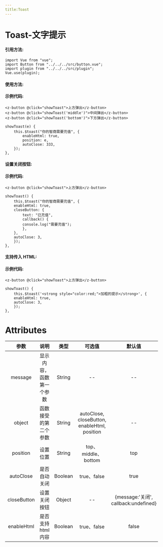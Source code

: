 ```yaml
---
title:Toast
---
```


# Toast-文字提示

#### 引用方法:

```
import Vue from "vue";
import Button from "../../../src/button.vue";
import plugin from "../../../src/plugin";
Vue.use(plugin);
```

#### 使用方法:

<ClientOnly>
<toast-demo></toast-demo>
</ClientOnly>

#### 示例代码:

```
<z-button @click="showToast">上方弹出</z-button>
<z-button @click="showToast('middle')">中间弹出</z-button>
<z-button @click="showToast('bottom')">下方弹出</z-button>

showToast(e) {
    this.$toast("你的智商需要充值", {
        enableHtml: true,
        position: e,
        autoClose: 333,
    });
},
```

#### 设置关闭按钮:

<ClientOnly>
<toast-demo2></toast-demo2>
</ClientOnly>

#### 示例代码:

```
<z-button @click="showToast">上方弹出</z-button>

showToast() {
    this.$toast("你的智商需要充值", {
    enableHtml: true,
    closeButton: {
        text: "已充值",
        callback() {
        console.log("需要充值");
        },
    },
    autoClose: 3,
    });
},
```

#### 支持传入 HTML:

<ClientOnly>
<toast-demo3></toast-demo3>
</ClientOnly>

#### 示例代码:

```
<z-button @click="showToast">上方弹出</z-button>

showToast() {
    this.$toast('<strong style="color:red;">加粗的提示</strong>', {
    enableHtml: true,
    autoClose: 3,
    });
},
```

# Attributes

|    参数     |           说明           |  类型   |                    可选值                    |                默认值                |
| :---------: | :----------------------: | :-----: | :------------------------------------------: | :----------------------------------: |
|   message   | 显示内容，函数第一个参数 | String  |                      --                      |                  --                  |
|   object    |   函数接受的第二个参数   | String  | autoClose, closeButton, enableHtml, position |                  --                  |
|  position   |         设置位置         | String  |             top、middle、bottom              |                 top                  |
|  autoClose  |       是否自动关闭       | Boolean |                 true、false                  |                 true                 |
| closeButton |       设置关闭按钮       | Object  |                      --                      | {message:'关闭', callback:undefined} |
| enableHtml  |    是否支持 html 内容    | Boolean |                 true、false                  |                false                 |
